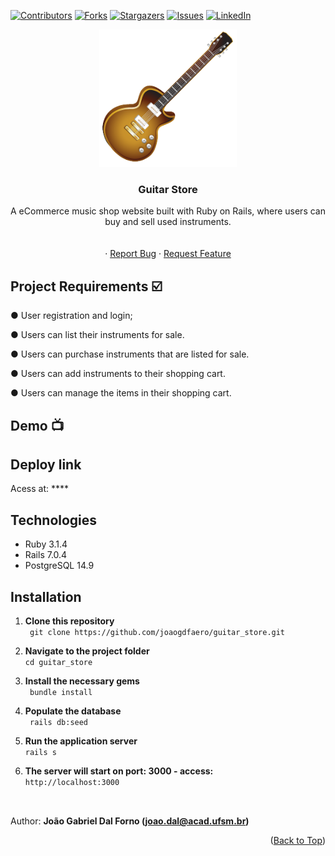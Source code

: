 <a name="readme-top"></a>
[![Contributors][contributors-shield]][contributors-url]
[![Forks][forks-shield]][forks-url]
[![Stargazers][stars-shield]][stars-url]
[![Issues][issues-shield]][issues-url]
[![LinkedIn][linkedin-shield]][linkedin-url]
<br />
<div align="center">
  <a href="https://github.com/joaogdfaero/guitar_store/">
    <img src="guitarstoreicon-removebg-preview.png" alt="Logo" width="220" height="220">
  </a>

<h3 align="center">Guitar Store</h3>

  <p align="center">
    A eCommerce music shop website built with Ruby on Rails, where users can buy and sell used instruments.
     <br />
    <br />
    <br />
    ·
    <a href="https://github.com/joaogdfaero/guitar_store/issues">Report Bug</a>
    ·
    <a href="https://github.com/joaogdfaero/guitar_store/issues">Request Feature</a>
  </p>
</div>

## Project Requirements :ballot_box_with_check:
● User registration and login;

● Users can list their instruments for sale.

● Users can purchase instruments that are listed for sale.

● Users can add instruments to their shopping cart.

● Users can manage the items in their shopping cart.


## Demo 📺



## Deploy link

Acess at: ****

## Technologies
* Ruby 3.1.4
* Rails 7.0.4
* PostgreSQL 14.9

## Installation
1. **Clone this repository**  
` git clone https://github.com/joaogdfaero/guitar_store.git`

2. **Navigate to the project folder**  
` cd guitar_store `

3. **Install the necessary gems**  
` bundle install`

4. **Populate the database**  
` rails db:seed`

5. **Run the application server**  
` rails s `

6. **The server will start on port: 3000 - access:**    
` http://localhost:3000 `

##
<br>Author: <strong>João Gabriel Dal Forno (joao.dal@acad.ufsm.br)</strong>

<p align="right">(<a href="#readme-top">Back to Top</a>)</p>

<!-- MARKDOWN LINKS & IMAGES -->
<!-- https://www.markdownguide.org/basic-syntax/#reference-style-links -->
[contributors-shield]: https://img.shields.io/github/contributors/joaogdfaero/guitar_store.svg?style=for-the-badge
[contributors-url]: https://github.com/joaogdfaero/guitar_store/graphs/contributors
[forks-shield]: https://img.shields.io/github/forks/joaogdfaero/guitar_store.svg?style=for-the-badge
[forks-url]: https://github.com/joaogdfaero/guitar_store/network/members
[stars-shield]: https://img.shields.io/github/stars/joaogdfaero/guitar_store.svg?style=for-the-badge
[stars-url]: https://github.com/joaogdfaero/guitar_store/stargazers
[issues-shield]: https://img.shields.io/github/issues/joaogdfaero/guitar_store.svg?style=for-the-badge
[issues-url]: https://github.com/joaogdfaero/guitar_store/issues
[license-shield]: https://img.shields.io/github/license/joaogdfaero/guitar_store.svg?style=for-the-badge
[license-url]: https://github.com/joaogdfaero/guitar_store/blob/master/LICENSE.txt
[linkedin-shield]: https://img.shields.io/badge/-LinkedIn-black.svg?style=for-the-badge&logo=linkedin&colorB=555
[linkedin-url]: https://www.linkedin.com/in/jo%C3%A3o-gabriel-dal-forno/
[product-screenshot]: images/screenshot.png
[Next.js]: https://img.shields.io/badge/next.js-000000?style=for-the-badge&logo=nextdotjs&logoColor=white
[Next-url]: https://nextjs.org/
[React.js]: https://img.shields.io/badge/React-20232A?style=for-the-badge&logo=react&logoColor=61DAFB
[React-url]: https://reactjs.org/
[Vue.js]: https://img.shields.io/badge/Vue.js-35495E?style=for-the-badge&logo=vuedotjs&logoColor=4FC08D
[Vue-url]: https://vuejs.org/
[Angular.io]: https://img.shields.io/badge/Angular-DD0031?style=for-the-badge&logo=angular&logoColor=white
[Angular-url]: https://angular.io/
[Svelte.dev]: https://img.shields.io/badge/Svelte-4A4A55?style=for-the-badge&logo=svelte&logoColor=FF3E00
[Svelte-url]: https://svelte.dev/
[Laravel.com]: https://img.shields.io/badge/Laravel-FF2D20?style=for-the-badge&logo=laravel&logoColor=white
[Laravel-url]: https://laravel.com
[Bootstrap.com]: https://img.shields.io/github/forks/joaogdfaero/guitar_store.svg?style=for-the-badge&logo=bootstrap&logoColor=white
[Bootstrap-url]: https://getbootstrap.com
[JQuery.com]: https://img.shields.io/badge/jQuery-0769AD?style=for-the-badge&logo=jquery&logoColor=white
[JQuery-url]: https://jquery.com
